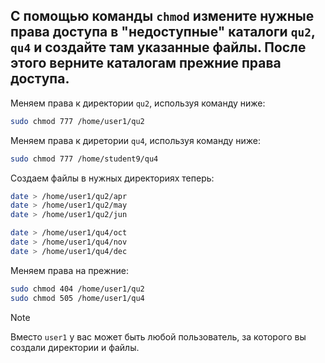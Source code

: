 ## C помощью команды `chmod` измените нужные права доступа в "недоступные" каталоги `qu2`, `qu4` и создайте там указанные файлы. После этого верните каталогам прежние права доступа. 

Меняем права к директории `qu2`, используя команду ниже: 

```bash
sudo chmod 777 /home/user1/qu2
```

Меняем права к диретории `qu4`, используя команду ниже: 

```bash
sudo chmod 777 /home/student9/qu4
```

Создаем файлы в нужных директориях теперь: 

```bash
date > /home/user1/qu2/apr
date > /home/user1/qu2/may
date > /home/user1/qu2/jun

date > /home/user1/qu4/oct
date > /home/user1/qu4/nov
date > /home/user1/qu4/dec
```

Меняем права на прежние: 

```bash
sudo chmod 404 /home/user1/qu2
sudo chmod 505 /home/user1/qu4
```

> [!NOTE]
> Вместо `user1` у вас может быть любой пользователь, за которого вы создали директории и файлы. 
